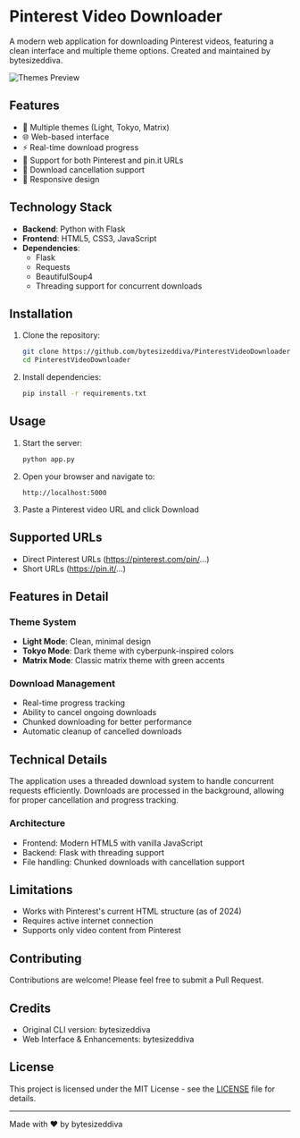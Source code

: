 # Pinterest Video Downloader

A modern web application for downloading Pinterest videos, featuring a clean interface and multiple theme options. Created and maintained by bytesizeddiva.

![Themes Preview](themes.png)

## Features

- 🎨 Multiple themes (Light, Tokyo, Matrix)
- 🌐 Web-based interface
- ⚡ Real-time download progress
- 🎯 Support for both Pinterest and pin.it URLs
- 🔄 Download cancellation support
- 📱 Responsive design

## Technology Stack

- **Backend**: Python with Flask
- **Frontend**: HTML5, CSS3, JavaScript
- **Dependencies**:
  - Flask
  - Requests
  - BeautifulSoup4
  - Threading support for concurrent downloads

## Installation

1. Clone the repository:
   ```bash
   git clone https://github.com/bytesizeddiva/PinterestVideoDownloader.git
   cd PinterestVideoDownloader
   ```

2. Install dependencies:
   ```bash
   pip install -r requirements.txt
   ```

## Usage

1. Start the server:
   ```bash
   python app.py
   ```

2. Open your browser and navigate to:
   ```
   http://localhost:5000
   ```

3. Paste a Pinterest video URL and click Download

## Supported URLs

- Direct Pinterest URLs (https://pinterest.com/pin/...)
- Short URLs (https://pin.it/...)

## Features in Detail

### Theme System
- **Light Mode**: Clean, minimal design
- **Tokyo Mode**: Dark theme with cyberpunk-inspired colors
- **Matrix Mode**: Classic matrix theme with green accents

### Download Management
- Real-time progress tracking
- Ability to cancel ongoing downloads
- Chunked downloading for better performance
- Automatic cleanup of cancelled downloads

## Technical Details

The application uses a threaded download system to handle concurrent requests efficiently. Downloads are processed in the background, allowing for proper cancellation and progress tracking.

### Architecture
- Frontend: Modern HTML5 with vanilla JavaScript
- Backend: Flask with threading support
- File handling: Chunked downloads with cancellation support

## Limitations

- Works with Pinterest's current HTML structure (as of 2024)
- Requires active internet connection
- Supports only video content from Pinterest

## Contributing

Contributions are welcome! Please feel free to submit a Pull Request.

## Credits

- Original CLI version: bytesizeddiva
- Web Interface & Enhancements: bytesizeddiva

## License

This project is licensed under the MIT License - see the [LICENSE](LICENSE) file for details.

---
Made with ❤️ by bytesizeddiva
